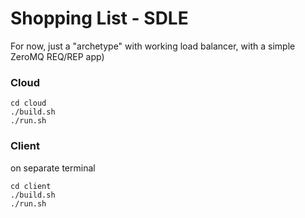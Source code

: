# Shopping List - SDLE


For now, just a "archetype" with  working load balancer, with a simple ZeroMQ REQ/REP app)

### Cloud
```
cd cloud
./build.sh
./run.sh
```
### Client
on separate terminal
```
cd client
./build.sh
./run.sh
```